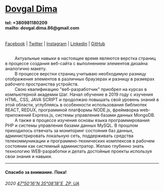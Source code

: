 <h1><a title="Dovgal Dima" href="http://dovgaldima.pp.ua">Dovgal Dima</a> </h1>  <h4> tel: +380981180209<br> mailto: dovgal.dima.86@gmail.com</h4>   <br>
<span> 
<a title="Facebook" href="https://www.facebook.com/profile.php?id=100026817609832">Facebook</a> |
<a title="Twitter" href="https://twitter.com/siEcDal41krrZOe">Twitter</a> |
<a title="Instagram" href="https://www.instagram.com/dmitriy_dovgal/?hl=ru">Instagram</a> |
<a title="Linkedin" href="https://www.linkedin.com/in/%D0%B4%D0%BC%D0%B8%D1%82%D1%80%D0%B8%D0%B9-%D0%B4%D0%BE%D0%B2%D0%B3%D0%B0%D0%BB%D1%8C-2672141a2/">Linkedin</a> |
<a title="GitHub" href="https://dmitriy-1986.github.io/">GitHub</a>
 </span>
<br><br>
<p> &nbsp;&nbsp;&nbsp;&nbsp;&nbsp;&nbsp;&nbsp;&nbsp;Актуальные навыки в настоящее время являются верстка страниц в процессе создания веб-сайта  с выполнением элементов дизайна аналогично макету. <br>  &nbsp;&nbsp;&nbsp;&nbsp;&nbsp;&nbsp;&nbsp;&nbsp;В процессе верстки страниц учитываю необходимую разницу  отображения элементов в различных браузерах и разницу в размерах рабочего пространства устройств. <br>  &nbsp;&nbsp;&nbsp;&nbsp;&nbsp;&nbsp;&nbsp;&nbsp;Свою квалификацию "веб-разработчик" приобрел на курсах в компьютерной академии Шаг. Начал обучение в 2019 году с изучения HTML, CSS, JAVA SCRIPT и продолжаю повышать свой уровень знаний в этой области, углубляясь в особенности использования библиотек REACT, REDUX, программной платформы NODE.js, фреймворка web-приложений Express.js, системы управления базами данных MongoDB. <br>  &nbsp;&nbsp;&nbsp;&nbsp;&nbsp;&nbsp;&nbsp;&nbsp;А также в процессе изучения основы языка программирования PHP и системы управления базами данных MySQL. В прошлом приходилось отвечать за мониторинг состояния баз данных, администрировать локальную сеть, поддерживать средства телекоммуникации и программно-технических комплексов в рабочем состоянии как системный администратор. Желаю глубинно знать технологию WEB-разработки и делать достойные проекты используя свои знания и навыки. </p><hr>
<h4>Спасибо за внимание. Пока!</h4>  
<h6> 2020&nbsp;<a title="Координаты" href="https://goo.gl/maps/AtiAA68ZdduyRFQv5">47°50′16″N 35°08′18″E &nbsp;ZP, UA </a></h6> <br><br>  

